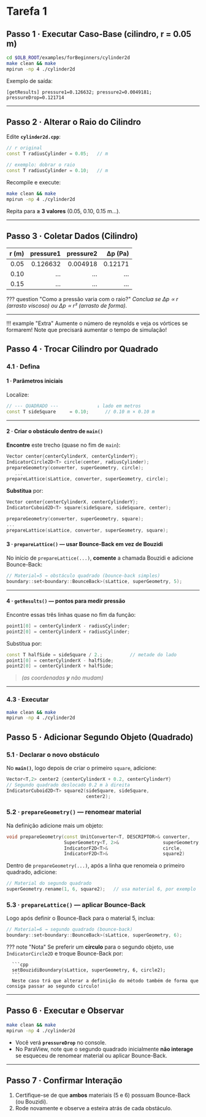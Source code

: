 
# Tarefa 1 

## Passo 1 · Executar Caso-Base (cilindro, r = 0.05 m)

```bash
cd $OLB_ROOT/examples/forBeginners/cylinder2d
make clean && make
mpirun -np 4 ./cylinder2d
```

Exemplo de saída:

```text
[getResults] pressure1=0.126632; pressure2=0.0049181; pressureDrop=0.121714
```

---

## Passo 2 · Alterar o Raio do Cilindro

Edite **`cylinder2d.cpp`**:

```cpp
// r original
const T radiusCylinder = 0.05;   // m
```

```cpp
// exemplo: dobrar o raio
const T radiusCylinder = 0.10;   // m
```

Recompile e execute:

```bash
make clean && make
mpirun -np 4 ./cylinder2d
```

Repita para **≥ 3 valores** (0.05, 0.10, 0.15 m…).

---

## Passo 3 · Coletar Dados (Cilindro)

| r (m) | pressure1 | pressure2 | Δp (Pa) |
| ----: | --------: | --------: | ------: |
|  0.05 |  0.126632 |  0.004918 | 0.12171 |
|  0.10 |         … |         … |       … |
|  0.15 |         … |         … |       … |

??? question "Como a pressão varia com o raio?"
      *Conclua se Δp ∝ r (arrasto viscoso) ou Δp ∝ r² (arrasto de forma).*

---

!!! example "Extra"
      Aumente o número de reynolds e veja os vórtices se formarem! Note que precisará aumentar o tempo de simulação!

## Passo 4 · Trocar Cilindro por **Quadrado**

### 4.1 · Defina

#### 1 · Parâmetros iniciais

Localize:

```cpp
// --- QUADRADO ---              ↓ lado em metros
const T sideSquare     = 0.10;      // 0.10 m × 0.10 m
```

---

#### 2 · Criar o obstáculo dentro de `main()`

**Encontre** este trecho (quase no fim de `main`):

```cpp
Vector center{centerCylinderX, centerCylinderY};
IndicatorCircle2D<T> circle(center, radiusCylinder);
prepareGeometry(converter, superGeometry, circle);
   ...
prepareLattice(sLattice, converter, superGeometry, circle);
```

**Substitua** por:

```cpp
Vector center{centerCylinderX, centerCylinderY};
IndicatorCuboid2D<T> square(sideSquare, sideSquare, center);

prepareGeometry(converter, superGeometry, square);
...
prepareLattice(sLattice, converter, superGeometry, square);
```

#### 3 · `prepareLattice()` — usar Bounce-Back em vez de Bouzidi

No início de `prepareLattice(...)`, **comente** a chamada Bouzidi
e adicione Bounce-Back:

```cpp
// Material=5 → obstáculo quadrado (bounce-back simples)
boundary::set<boundary::BounceBack>(sLattice, superGeometry, 5);
```

---

#### 4 · `getResults()` — pontos para medir pressão

Encontre essas três linhas quase no fim da função:

```cpp
point1[0] = centerCylinderX - radiusCylinder;
point2[0] = centerCylinderX + radiusCylinder;
```

Substitua por:

```cpp
const T halfSide = sideSquare / 2.;          // metade do lado
point1[0] = centerCylinderX - halfSide;
point2[0] = centerCylinderX + halfSide;
```

> *(as coordenadas **y** não mudam)*

---

### 4.3 · Executar 

```bash
make clean && make
mpirun -np 4 ./cylinder2d
```

## Passo 5 · Adicionar **Segundo Objeto** (Quadrado)

### 5.1 · Declarar o novo obstáculo

No **`main()`**, logo depois de criar o primeiro `square`, adicione:

```cpp
Vector<T,2> center2 {centerCylinderX + 0.2, centerCylinderY}
// Segundo quadrado deslocado 0.2 m à direita
IndicatorCuboid2D<T> square2(sideSquare, sideSquare,
                             center2);
```

### 5.2 · `prepareGeometry()` — renomear material
Na definição adicione mais um objeto:

```cpp
void prepareGeometry(const UnitConverter<T, DESCRIPTOR>& converter,
                     SuperGeometry<T, 2>&                superGeometry,
                     IndicatorF2D<T>&                    circle,
                     IndicatorF2D<T>&                    square2)
```

Dentro de `prepareGeometry(...)`, após a linha que renomeia o primeiro quadrado, adicione:

```cpp
// Material do segundo quadrado
superGeometry.rename(1, 6, square2);   // usa material 6, por exemplo
```

### 5.3 · `prepareLattice()` — aplicar Bounce-Back

Logo após definir o Bounce-Back para o material 5, inclua:

```cpp
// Material=6 → segundo quadrado (bounce-back)
boundary::set<boundary::BounceBack>(sLattice, superGeometry, 6);
```
??? note "Nota"
      Se preferir um **círculo** para o segundo objeto, use
      `IndicatorCircle2D` e troque Bounce-Back por:

      ```cpp
      setBouzidiBoundary(sLattice, superGeometry, 6, circle2);
      ```
      Neste caso trá que alterar a definição do método também de forma que consiga passar ao segundo circulo!

---

## Passo 6 · Executar e Observar

```bash
make clean && make
mpirun -np 4 ./cylinder2d
```

* Você verá **`pressureDrop`** no console.
* No ParaView, note que o segundo quadrado inicialmente **não interage** se esqueceu de renomear material ou aplicar Bounce-Back.

---

## Passo 7 · Confirmar Interação

1. Certifique-se de que **ambos** materiais (5 e 6) possuam Bounce-Back (ou Bouzidi).
2. Rode novamente e observe a esteira atrás de cada obstáculo.

